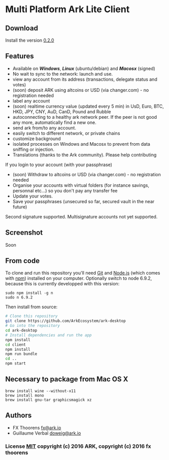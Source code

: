 # Multi Platform Ark Lite Client

## Download
Install the version [0.2.0](https://github.com/ArkEcosystem/ark-desktop/releases)

## Features
* Available on ***Windows***, ***Linux*** (ubuntu/debian) and ***Macosx*** (signed)
* No wait to sync to the network: launch and use.
* view any account from its address (transactions, delegate status and votes)
* (soon) deposit ARK using altcoins or USD (via changer.com) - no registration needed
* label any account
* (soon) realtime currency value (updated every 5 min) in UsD, Euro, BTC, HKD, JPY, CNY, AuD, CanD, Pound and Rubble
* autoconnecting to a healthy ark network peer. If the peer is not good any more, automatically find a new one.
* send ark from/to any account.
* easily switch to different network, or private chains
* customize background
* isolated processes on Windows and Macosx to prevent from data sniffing or injection.
* Translations (thanks to the Ark community). Please help contributing 

If you login to your account (with your passphrase)
* (soon) Withdraw to altcoins or USD (via changer.com) - no registration needed
* Organise your accounts with virtual folders (for instance savings, personnal etc...) so you don't pay any transfer fee
* Update your votes.
* Save your passphrases (unsecured so far, secured vault in the near future)

Second signature supported. Multisignature accounts not yet supported.

## Screenshot
Soon

## From code

To clone and run this repository you'll need [Git](https://git-scm.com) and [Node.js](https://nodejs.org/en/download/) (which comes with [npm](http://npmjs.com)) installed on your computer. Optionally switch to node 6.9.2, because this is currently developped with this version:
```
sudo npm install -g n
sudo n 6.9.2
```

Then install from source:
```bash
# Clone this repository
git clone https://github.com/ArkEcosystem/ark-desktop
# Go into the repository
cd ark-desktop
# Install dependencies and run the app
npm install
cd client
npm install
npm run bundle
cd ..
npm start
```

## Necessary to package from Mac OS X

```
brew install wine --without-x11
brew install mono
brew install gnu-tar graphicsmagick xz
```

## Authors
- FX Thoorens <fx@ark.io>
- Guillaume Verbal <doweig@ark.io>

### License [MIT](LICENSE.md) copyright (c) 2016 ARK, copyright (c) 2016 fx thoorens
